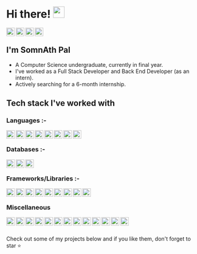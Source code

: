 # Hi there! <img src="https://raw.githubusercontent.com/iampavangandhi/iampavangandhi/master/gifs/Hi.gif" width="30px">

<a href="https://www.linkedin.com/in/skywalker11/">
  <img align="left" alt="SomnAth | LinkdeIn" width="22px" src="https://cdn.jsdelivr.net/npm/simple-icons@v3/icons/linkedin.svg" />
</a>
<a href="https://www.instagram.com/wingman__7/">
  <img align="left" alt="SomnAth | Insta" width="22px" src="https://cdn.jsdelivr.net/npm/simple-icons@v3/icons/instagram.svg" />
</a>
<a href="https://twitter.com/wingman__7">
  <img align="left" alt="SomnAth | Twitter" width="22px" src="https://cdn.jsdelivr.net/npm/simple-icons@v3/icons/twitter.svg" />
</a>
<a href="https://stackoverflow.com/users/9582533/somnath-pal">
  <img align="left" alt="SomnAth | Stackoverflow" width="22px" src="https://cdn.jsdelivr.net/npm/simple-icons@v3/icons/stackoverflow.svg" />
</a>

<br/>

## I'm SomnAth Pal
- A Computer Science undergraduate, currently in final year.
- I've worked as a Full Stack Developer and Back End Developer (as an intern).
- Actively searching for a 6-month internship.

## Tech stack I've worked with
### Languages :-
<img align="left" alt="SomnAth | Twitter" width="22px" src="https://cdn.jsdelivr.net/npm/simple-icons@v3/icons/python.svg" />
<img align="left" alt="SomnAth | Twitter" width="22px" src="https://cdn.jsdelivr.net/npm/simple-icons@v3/icons/c.svg" />
<img align="left" alt="SomnAth | Twitter" width="22px" src="https://cdn.jsdelivr.net/npm/simple-icons@v3/icons/cplusplus.svg" />
<img align="left" alt="SomnAth | Twitter" width="22px" src="https://cdn.jsdelivr.net/npm/simple-icons@v3/icons/java.svg" />
<img align="left" alt="SomnAth | Twitter" width="22px" src="https://cdn.jsdelivr.net/npm/simple-icons@v3/icons/javascript.svg" />
<img align="left" alt="SomnAth | Twitter" width="22px" src="https://cdn.jsdelivr.net/npm/simple-icons@v3/icons/r.svg" />
<img align="left" alt="SomnAth | Twitter" width="22px" src="https://cdn.jsdelivr.net/npm/simple-icons@v3/icons/html5.svg" />
<img align="left" alt="SomnAth | Twitter" width="22px" src="https://cdn.jsdelivr.net/npm/simple-icons@v3/icons/css3.svg" />

<br/>

### Databases :-
<img align="left" alt="SomnAth | Twitter" width="22px" src="https://cdn.jsdelivr.net/npm/simple-icons@v3/icons/mysql.svg" />
<img align="left" alt="SomnAth | Twitter" width="22px" src="https://cdn.jsdelivr.net/npm/simple-icons@v3/icons/postgresql.svg" />
<img align="left" alt="SomnAth | Twitter" width="22px" src="https://cdn.jsdelivr.net/npm/simple-icons@v3/icons/sqlite.svg" />
<!--<img align="left" alt="SomnAth | Twitter" width="22px" src="https://cdn.jsdelivr.net/npm/simple-icons@v3/icons/mongodb.svg" />-->

<br/>

### Frameworks/Libraries :-
<img align="left" alt="SomnAth | Twitter" width="22px" src="https://cdn.jsdelivr.net/npm/simple-icons@v3/icons/django.svg" />
<img align="left" alt="SomnAth | Twitter" width="22px" src="https://cdn.jsdelivr.net/npm/simple-icons@v3/icons/react.svg" />
<img align="left" alt="SomnAth | Twitter" width="22px" src="https://cdn.jsdelivr.net/npm/simple-icons@v3/icons/reactrouter.svg" />
<img align="left" alt="SomnAth | Twitter" width="22px" src="https://cdn.jsdelivr.net/npm/simple-icons@v3/icons/qt.svg" />
<img align="left" alt="SomnAth | Twitter" width="22px" src="https://cdn.jsdelivr.net/npm/simple-icons@v3/icons/flask.svg" />
<!--<img align="left" alt="SomnAth | Twitter" width="22px" src="https://cdn.jsdelivr.net/npm/simple-icons@v3/icons/node-dot-js.svg" />-->
<img align="left" alt="SomnAth | Twitter" width="22px" src="https://cdn.jsdelivr.net/npm/simple-icons@v3/icons/bootstrap.svg" />
<img align="left" alt="SomnAth | Twitter" width="22px" src="https://cdn.jsdelivr.net/npm/simple-icons@v3/icons/scikit-learn.svg" />
<img align="left" alt="SomnAth | Twitter" width="22px" src="https://cdn.jsdelivr.net/npm/simple-icons@v3/icons/pandas.svg" />
<img align="left" alt="SomnAth | Twitter" width="22px" src="https://cdn.jsdelivr.net/npm/simple-icons@v3/icons/numpy.svg" />

<br/>

### Miscellaneous
<img align="left" alt="SomnAth | Twitter" width="22px" src="https://cdn.jsdelivr.net/npm/simple-icons@v3/icons/git.svg" />
<img align="left" alt="SomnAth | Twitter" width="22px" src="https://cdn.jsdelivr.net/npm/simple-icons@v3/icons/github.svg" />
<img align="left" alt="SomnAth | Twitter" width="22px" src="https://cdn.jsdelivr.net/npm/simple-icons@v3/icons/jirasoftware.svg" />
<img align="left" alt="SomnAth | Twitter" width="22px" src="https://cdn.jsdelivr.net/npm/simple-icons@v3/icons/linux.svg" />
<img align="left" alt="SomnAth | Twitter" width="22px" src="https://cdn.jsdelivr.net/npm/simple-icons@v3/icons/windows.svg" />
<img align="left" alt="SomnAth | Twitter" width="22px" src="https://cdn.jsdelivr.net/npm/simple-icons@v3/icons/postman.svg" />
<img align="left" alt="SomnAth | Twitter" width="22px" src="https://cdn.jsdelivr.net/npm/simple-icons@v3/icons/androidstudio.svg" />
<img align="left" alt="SomnAth | Twitter" width="22px" src="https://cdn.jsdelivr.net/npm/simple-icons@v3/icons/pycharm.svg" />
<img align="left" alt="SomnAth | Twitter" width="22px" src="https://cdn.jsdelivr.net/npm/simple-icons@v3/icons/intellijidea.svg" />
<img align="left" alt="SomnAth | Twitter" width="22px" src="https://cdn.jsdelivr.net/npm/simple-icons@v3/icons/rstudio.svg" />
<img align="left" alt="SomnAth | Twitter" width="22px" src="https://cdn.jsdelivr.net/npm/simple-icons@v3/icons/visualstudiocode.svg" />
<img align="left" alt="SomnAth | Twitter" width="22px" src="https://cdn.jsdelivr.net/npm/simple-icons@v3/icons/amazonaws.svg" />
<img align="left" alt="SomnAth | Twitter" width="22px" src="https://cdn.jsdelivr.net/npm/simple-icons@v3/icons/firebase.svg" />

<br/><br/>

Check out some of my projects below and if you like them, don't forget to star :star:
